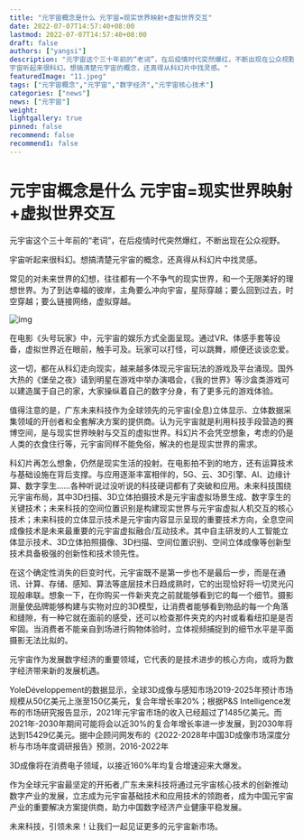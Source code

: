 ```yaml
---
title: "元宇宙概念是什么 元宇宙=现实世界映射+虚拟世界交互"
date: 2022-07-07T14:57:40+08:00
lastmod: 2022-07-07T14:57:40+08:00
draft: false
authors: ["yangsi"]
description: "元宇宙这个三十年前的“老词”，在后疫情时代突然爆红，不断出现在公众视野。
宇宙听起来很科幻。想搞清楚元宇宙的概念，还真得从科幻片中找灵感。"
featuredImage: "11.jpeg"
tags: ["元宇宙概念","元宇宙","数字经济","元宇宙核心技术"]
categories: ["news"]
news: ["元宇宙"]
weight: 
lightgallery: true
pinned: false
recommend: false
recommend1: false
---
```


# 元宇宙概念是什么 元宇宙=现实世界映射+虚拟世界交互

元宇宙这个三十年前的“老词”，在后疫情时代突然爆红，不断出现在公众视野。

宇宙听起来很科幻。想搞清楚元宇宙的概念，还真得从科幻片中找灵感。

常见的对未来世界的幻想，往往都有一个不争气的现实世界，和一个无限美好的理想世界。为了到达幸福的彼岸，主角要么冲向宇宙，星际穿越；要么回到过去，时空穿越；要么链接网络，虚拟穿越。

![img](https://p4.itc.cn/images01/20220707/ce00a9dc93454ab4a892928901f9d768.jpeg)

在电影《头号玩家》中，元宇宙的娱乐方式全面呈现。通过VR、体感手套等设备，虚拟世界近在眼前，触手可及。玩家可以打怪，可以跳舞，顺便还谈谈恋爱。

这一切，都在从科幻走向现实，越来越多体现元宇宙玩法的游戏及平台涌现。国外大热的《堡垒之夜》请到明星在游戏中举办演唱会，《我的世界》等沙盒类游戏可以建造属于自己的家，大家操纵着自己的数字分身，有了更多元的游戏体验。

值得注意的是，广东未来科技作为全球领先的元宇宙(全息)立体显示、立体数据采集领域的开创者和全套解决方案的提供商。认为元宇宙就是利用科技手段营造的赛博空间，是与现实世界映射与交互的虚拟世界。科幻片不会凭空想象，考虑的仍是人类的衣食住行等，元宇宙同样不能免俗，解决的也是现实世界的需求。

科幻片再怎么想象，仍然是现实生活的投射。在电影拍不到的地方，还有运算技术与基础设施在背后支撑。与应用逐渐丰富相伴的，5G、云、3D引擎、AI、边缘计算、数字孪生……各种听说过没听说的科技硬词都有了突破和应用。未来科技围绕元宇宙布局，其中3D扫描、3D立体拍摄技术是元宇宙虚拟场景生成、数字孪生的关键技术；未来科技的空间位置识别是构建现实世界与元宇宙虚拟人机交互的核心技术；未来科技的立体显示技术是元宇宙内容显示呈现的重要技术方向，全息空间成像技术是未来最重要的元宇宙虚拟融合/互动技术。其中自主研发的人工智能立体显示技术、3D立体拍照摄像、3D扫描、空间位置识别、空间立体成像等创新型技术具备极强的创新性和技术领先性。

在这个确定性消失的巨变时代，元宇宙既不是第一步也不是最后一步，而是在通讯、计算、存储、感知、算法等底层技术日趋成熟时，它的出现恰好将一切灵光闪现般串联。想象一下，在你购买一件新夹克之前就能够看到它的每一个细节。摄影测量使品牌能够构建与实物对应的3D模型，让消费者能够看到物品的每一个角落和缝隙，有一种它就在面前的感受，还可以检查那件夹克的内衬或看看纽扣是是否牢固。当消费者不能亲自到场进行购物体验时，立体视频捕捉到的细节水平是平面摄影无法比拟的。

元宇宙作为发展数字经济的重要领域，它代表的是技术进步的核心方向，或将为数字经济带来新的发展机遇。

YoleDéveloppement的数据显示，全球3D成像与感知市场2019-2025年预计市场规模从50亿美元上涨至150亿美元，复合年增长率20%；根据P&S Intelligence发布的市场研究报告显示，2021年元宇宙市场的收入已经超过了1485亿美元。而2021年-2030年期间可能将会以近30%的复合年增长率进一步发展，到2030年将达到15429亿美元。据中企顾问网发布的《2022-2028年中国3D成像市场深度分析与市场年度调研报告》预测，2016-2022年

3D成像将在消费电子领域，以接近160%年均复合增速迎来大爆发。

作为全球元宇宙最坚定的开拓者,广东未来科技将通过元宇宙核心技术的创新推动数字产业的发展，立志成为元宇宙基础技术和应用技术的领跑者，成为中国元宇宙产业的重要解决方案提供商，助力中国数字经济产业健康平稳发展。

未来科技，引领未来！让我们一起见证更多的元宇宙新市场。